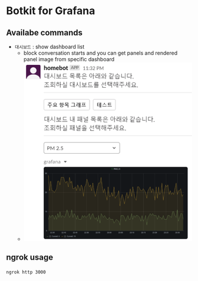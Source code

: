 # Botkit for Grafana

## Availabe commands

- `대시보드` : show dashboard list
  - block conversation starts and you can get panels and rendered panel image from specific dashboard
  - ![image](./docs/panelImage.png)

## ngrok usage

`ngrok http 3000`
